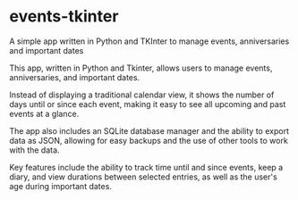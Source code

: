 # events-tkinter
A simple app written in Python and TKInter to manage events, anniversaries and important dates

This app, written in Python and Tkinter, allows users to manage events, anniversaries, and important dates.

Instead of displaying a traditional calendar view, it shows the number of days until or since each event, making it easy to see all upcoming and past events at a glance.

The app also includes an SQLite database manager and the ability to export data as JSON, allowing for easy backups and the use of other tools to work with the data.

Key features include the ability to track time until and since events, keep a diary, and view durations between selected entries, as well as the user's age during important dates.
